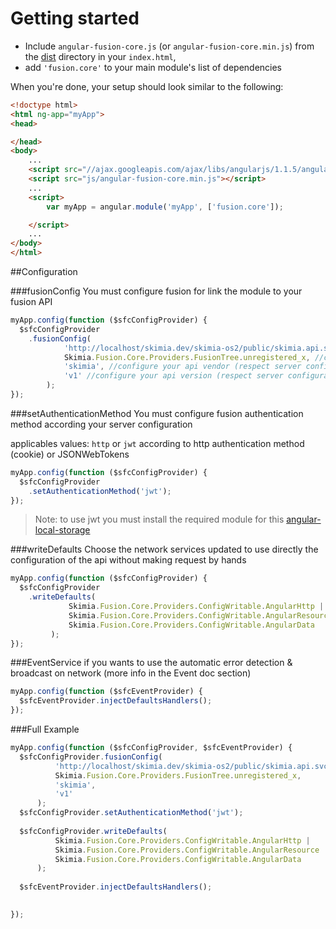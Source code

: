 # Getting started

- Include `angular-fusion-core.js` (or `angular-fusion-core.min.js`) from the [dist](https://github.com/skimia/angular-fusion-core/tree/master/dist) directory in your `index.html`,
- add `'fusion.core'` to your main module's list of dependencies

When you're done, your setup should look similar to the following:

```html
<!doctype html>
<html ng-app="myApp">
<head>

</head>
<body>
    ...
    <script src="//ajax.googleapis.com/ajax/libs/angularjs/1.1.5/angular.min.js"></script>
    <script src="js/angular-fusion-core.min.js"></script>
    ...
    <script>
        var myApp = angular.module('myApp', ['fusion.core']);

    </script>
    ...
</body>
</html>
```

##Configuration

###fusionConfig
You must configure fusion for link the module to your fusion API

```js
myApp.config(function ($sfcConfigProvider) {
  $sfcConfigProvider
    .fusionConfig(
            'http://localhost/skimia.dev/skimia-os2/public/skimia.api.svc', //full url to your API service
            Skimia.Fusion.Core.Providers.FusionTree.unregistered_x, //configure your api tree (respect server configuration)
            'skimia', //configure your api vendor (respect server configuration)
            'v1' //configure your api version (respect server configuration)
        );
});
```

###setAuthenticationMethod
You must configure fusion authentication method according your server configuration

applicables values: `http` or `jwt` according to http authentication method (cookie) or JSONWebTokens

```js
myApp.config(function ($sfcConfigProvider) {
  $sfcConfigProvider
    .setAuthenticationMethod('jwt');
});
```
> Note: to use jwt you must install the required module for this [angular-local-storage](https://github.com/grevory/angular-local-storage)


###writeDefaults
Choose the network services updated to use directly the configuration of the api without making request by hands

```js
myApp.config(function ($sfcConfigProvider) {
  $sfcConfigProvider
    .writeDefaults(
             Skimia.Fusion.Core.Providers.ConfigWritable.AngularHttp |
             Skimia.Fusion.Core.Providers.ConfigWritable.AngularResource |
             Skimia.Fusion.Core.Providers.ConfigWritable.AngularData
         );
});
```

###EventService
if you wants to use the automatic error detection & broadcast on network (more info in the Event doc section)

```js
myApp.config(function ($sfcEventProvider) {
  $sfcEventProvider.injectDefaultsHandlers();
});
```

###Full Example

```js
myApp.config(function ($sfcConfigProvider, $sfcEventProvider) {
  $sfcConfigProvider.fusionConfig(
          'http://localhost/skimia.dev/skimia-os2/public/skimia.api.svc',
          Skimia.Fusion.Core.Providers.FusionTree.unregistered_x,
          'skimia',
          'v1'
      );
  $sfcConfigProvider.setAuthenticationMethod('jwt');
  
  $sfcConfigProvider.writeDefaults(
          Skimia.Fusion.Core.Providers.ConfigWritable.AngularHttp |
          Skimia.Fusion.Core.Providers.ConfigWritable.AngularResource |
          Skimia.Fusion.Core.Providers.ConfigWritable.AngularData
      );
  
  $sfcEventProvider.injectDefaultsHandlers();
  

});
```
